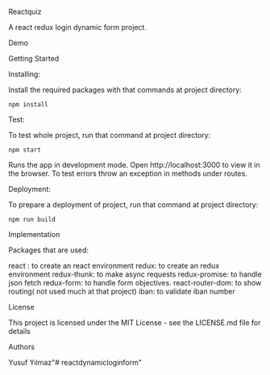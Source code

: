 Reactquiz

A react redux login dynamic form project.

Demo

Getting Started

Installing:

Install the required packages with that commands at project directory:

    npm install 

Test:

To test whole project, run that command at project directory:

    npm start

Runs the app in development mode. Open http://localhost:3000 to view it in the browser. To test errors throw an exception in methods under routes.


Deployment:

To prepare a deployment of project, run that command at project directory:

    npm run build

Implementation

Packages that are used:

react : to create an react environment 
redux: to create an redux environment 
redux-thunk: to make async requests 
redux-promise: to handle json fetch
redux-form: to handle form objectives. 
react-router-dom: to show routing( not used much at that project)
iban: to validate iban number

License

This project is licensed under the MIT License - see the LICENSE.md file for details

Authors

Yusuf Yılmaz"# reactdynamicloginform" 
